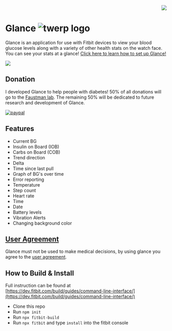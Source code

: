 <p align="right">
  <a href="https://discord.gg/Nuc86HJ">
    <img src="https://img.shields.io/badge/discord-join-7289DA.svg?logo=discord&longCache=true&style=flat" />
  </a>
</p>

# Glance ![twerp logo](https://image.ibb.co/gbWF2H/twerp_bowtie_64.png)

Glance is an application for use with Fitbit devices to view your blood glucose levels along with a variety of other health stats on the watch face. You can see your stats at a glance!
<a style="text-align: center;" href="https://github.com/Rytiggy/Glance/wiki/How-to-set-up-Glance">Click here to learn how to set up Glance!</a>

<img src="https://image.ibb.co/fbiG9U/versa-Ionic.png">

## Donation
I developed Glance to help people with diabetes! 50% of all donations will go to the <a target="_blank" href="https://www.faustmanlab.org/">Faustman lab</a>. The remaining 50% will be dedicated to future research and development of Glance.

[![paypal](https://www.paypalobjects.com/en_US/i/btn/btn_donateCC_LG.gif)](https://paypal.me/ryanmasonjar)
## Features
- Current BG
- Insulin on Board (IOB)
- Carbs on Board (COB)
- Trend direction
- Delta
- Time since last pull
- Graph of BG's over time
- Error reporting
- Temperature
- Step count
- Heart rate
- Time
- Date
- Battery levels
- Vibration Alerts
- Changing background color

## [User Agreement](https://github.com/Rytiggy/Glance/wiki/User-Agreement)
Glance must not be used to make medical decisions, by using glance you agree to the [user agreement](https://github.com/Rytiggy/Glance/wiki/User-Agreement).


## How to Build & Install
Full instruction can be found at [https://dev.fitbit.com/build/guides/command-line-interface/](https://dev.fitbit.com/build/guides/command-line-interface/)

- Clone this repo
- Run `npm init`
- Run `npx fitbit-build`
- Run `npx fitbit` and type `install` into the fitbit console

